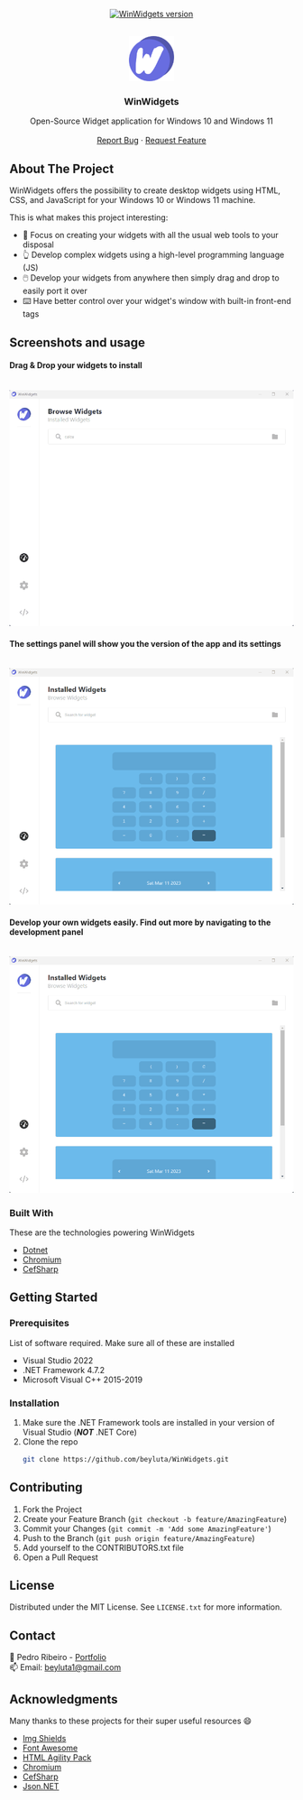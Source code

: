 <div id="top"></div>

<p align="center">
  <a href="https://github.com/beyluta/WinWidgets">
    <img src="https://img.shields.io/badge/Version-1.2.0-green" alt="WinWidgets version" />
  </a>
</p>

<!-- PROJECT LOGO -->
<br />
<div align="center">
  <a href="https://github.com/beyluta/WinWidgets">
    <img src="Assets/icon.png" alt="Logo" width="80" height="80">
  </a>

  <h3 align="center">WinWidgets</h3>

  <p align="center">
    Open-Source Widget application for Windows 10 and Windows 11
    <br />
    <br />
    <a href="https://github.com/beyluta/WinWidgets/issues">Report Bug</a>
    ·
    <a href="https://github.com/beyluta/WinWidgets/issues">Request Feature</a>
  </p>
</div>

<!-- ABOUT THE PROJECT -->

## About The Project

WinWidgets offers the possibility to create desktop widgets using HTML, CSS, and JavaScript for your Windows 10 or Windows 11 machine.

This is what makes this project interesting:

- 🧰 Focus on creating your widgets with all the usual web tools to your disposal
- 👆 Develop complex widgets using a high-level programming language (JS)
- 🖱️ Develop your widgets from anywhere then simply drag and drop to easily port it over
- ⌨️ Have better control over your widget's window with built-in front-end tags

## Screenshots and usage

#### Drag & Drop your widgets to install
   <br><img src="Assets/Images/open-widget.gif">

#### The settings panel will show you the version of the app and its settings
   <br><img src="Assets/Images/settings-widget.gif">
   
#### Develop your own widgets easily. Find out more by navigating to the development panel
   <br><img src="Assets/Images/dev-widget.gif">

### Built With

These are the technologies powering WinWidgets

- [Dotnet](https://dotnet.microsoft.com/en-us/)
- [Chromium](https://www.chromium.org/)
- [CefSharp](https://cefsharp.github.io/)

<!-- GETTING STARTED -->

## Getting Started

### Prerequisites

List of software required. Make sure all of these are installed

- Visual Studio 2022
- .NET Framework 4.7.2
- Microsoft Visual C++ 2015-2019

### Installation

1. Make sure the .NET Framework tools are installed in your version of Visual Studio (<b><i>NOT</i></b> .NET Core)
2. Clone the repo
   ```sh
   git clone https://github.com/beyluta/WinWidgets.git
   ```

<!-- CONTRIBUTING -->

## Contributing

1. Fork the Project
2. Create your Feature Branch (`git checkout -b feature/AmazingFeature`)
3. Commit your Changes (`git commit -m 'Add some AmazingFeature'`)
4. Push to the Branch (`git push origin feature/AmazingFeature`)
5. Add yourself to the CONTRIBUTORS.txt file
6. Open a Pull Request

<!-- LICENSE -->

## License

Distributed under the MIT License. See `LICENSE.txt` for more information.

<!-- CONTACT -->

## Contact

📎 Pedro Ribeiro - <a href="https://pedroribeiro.site">Portfolio</a>
<br>
📫 Email: beyluta1@gmail.com

<!-- ACKNOWLEDGMENTS -->

## Acknowledgments

Many thanks to these projects for their super useful resources 😄

- [Img Shields](https://shields.io)
- [Font Awesome](https://fontawesome.com)
- [HTML Agility Pack](https://html-agility-pack.net/)
- [Chromium](https://www.chromium.org/)
- [CefSharp](https://cefsharp.github.io/)
- [Json.NET](https://www.newtonsoft.com/json)
